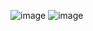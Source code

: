 ![image](https://github.com/user-attachments/assets/dd16599c-8efa-404d-bd19-2e982be87709)
![image](https://github.com/user-attachments/assets/6196f3c9-6060-451b-aff2-122439ef5447)
